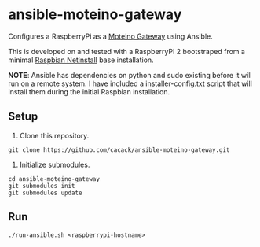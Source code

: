 # ansible-moteino-gateway
Configures a RaspberryPi as a [Moteino Gateway](http://lowpowerlab.com/gateway/) using Ansible.

This is developed on and tested with a RaspberryPI 2 bootstraped from a minimal [Raspbian Netinstall](https://github.com/debian-pi/raspbian-ua-netinst/) base installation.

__NOTE__: Ansible has dependencies on python and sudo existing before it will run on a remote system.  I have included a installer-config.txt script that will install them during the initial Raspbian installation.


## Setup
1. Clone this repository.
```
git clone https://github.com/cacack/ansible-moteino-gateway.git
```

1. Initialize submodules.
```
cd ansible-moteino-gateway
git submodules init
git submodules update
```

## Run
```
./run-ansible.sh <raspberrypi-hostname>
```
